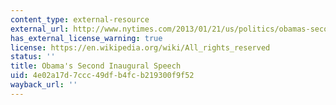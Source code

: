 ```yaml
---
content_type: external-resource
external_url: http://www.nytimes.com/2013/01/21/us/politics/obamas-second-inaugural-speech.html?pagewanted=all&_r=0
has_external_license_warning: true
license: https://en.wikipedia.org/wiki/All_rights_reserved
status: ''
title: Obama's Second Inaugural Speech
uid: 4e02a17d-7ccc-49df-b4fc-b219300f9f52
wayback_url: ''
---
```

